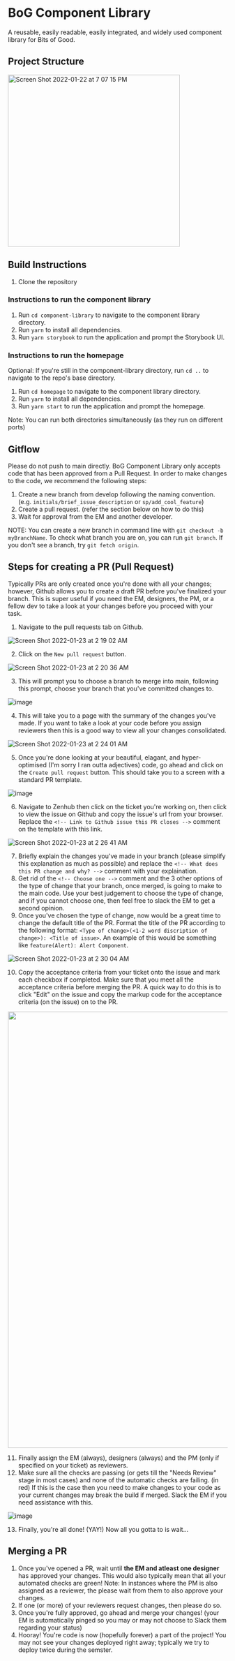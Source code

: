 # BoG Component Library
A reusable, easily readable, easily integrated, and widely used component library for Bits of Good.

## Project Structure
<img width="394" alt="Screen Shot 2022-01-22 at 7 07 15 PM" src="https://user-images.githubusercontent.com/54591248/150659684-92333bee-5f50-4282-a39c-2dd24d85d565.png">

## Build Instructions

1. Clone the repository

### Instructions to run the component library
1. Run `cd component-library` to navigate to the component library directory.
2. Run `yarn` to install all dependencies. 
3. Run `yarn storybook` to run the application and prompt the Storybook UI.

### Instructions to run the homepage
Optional: If you're still in the component-library directory, run `cd ..` to navigate to the repo's base directory.
1. Run `cd homepage` to navigate to the component library directory.
2. Run `yarn` to install all dependencies. 
3. Run `yarn start` to run the application and prompt the homepage.

Note: You can run both directories simultaneously (as they run on different ports)

## Gitflow
Please do not push to main directly. BoG Component Library only accepts code that has been approved from a Pull Request. In order to make changes to the code, we recommend the following steps:
1. Create a new branch from develop following the naming convention. (e.g. `initials/brief_issue_description` or `sp/add_cool_feature`)
2. Create a pull request. (refer the section below on how to do this)
3. Wait for approval from the EM and another developer.

NOTE: You can create a new branch in command line with `git checkout -b myBranchName`. To check what branch you are on, you can run `git branch`. If you don't see a branch, try `git fetch origin`.

## Steps for creating a PR (Pull Request)
Typically PRs are only created once you're done with all your changes; however, Github allows you to create a draft PR before you've finalized your branch. This is super useful if you need the EM, designers, the PM, or a fellow dev to take a look at your changes before you proceed with your task. 

1. Navigate to the pull requests tab on Github. 

![Screen Shot 2022-01-23 at 2 19 02 AM](https://user-images.githubusercontent.com/54591248/150668620-0787293d-8307-40e8-9fec-04ab46963d8a.png)

2. Click on the `New pull request` button.

![Screen Shot 2022-01-23 at 2 20 36 AM](https://user-images.githubusercontent.com/54591248/150668666-cd74e0aa-8fa9-418c-a248-a8c9667b5129.png)

3. This will prompt you to choose a branch to merge into main, following this prompt, choose your branch that you've committed changes to.

![image](https://user-images.githubusercontent.com/54591248/150668725-9c5d76be-4fbb-4e9d-8383-74a3ed0a22bd.png)

4. This will take you to a page with the summary of the changes you've made. If you want to take a look at your code before you assign reviewers then this is a good way to view all your changes consolidated.

![Screen Shot 2022-01-23 at 2 24 01 AM](https://user-images.githubusercontent.com/54591248/150668747-043be39c-4209-419b-9439-5ef062df3123.png)

5. Once you're done looking at your beautiful, elagant, and hyper-optimised (I'm sorry I ran outta adjectives) code, go ahead and click on the `Create pull request`  button. This should take you to a screen with a standard PR template.

![image](https://user-images.githubusercontent.com/54591248/150668779-d6ac494a-1b2f-4a7a-b031-3483d538a8a7.png)

6. Navigate to Zenhub then click on the ticket you're working on, then click to view the issue on Github and copy the issue's url from your browser. Replace the `<!-- Link to Github issue this PR closes -->` comment on the template with this link.

![Screen Shot 2022-01-23 at 2 26 41 AM](https://user-images.githubusercontent.com/54591248/150668807-a8645859-e104-43bc-b831-5aec544d8288.png)

7. Briefly explain the changes you've made in your branch (please simplify this explanation as much as possible) and replace the `<!-- What does this PR change and why? -->` comment with your explaination.
8. Get rid of the `<!-- Choose one -->` comment and the 3 other options of the type of change that your branch, once merged, is going to make to the main code. Use your best judgement to choose the type of change, and if you cannot choose one, then feel free to slack the EM to get a second opinion.
9. Once you've chosen the type of change, now would be a great time to change the default title of the PR. Format the title of the PR according to the following format: `<Type of change>(<1-2 word discription of change>): <Title of issue>`. An example of this would be something like `feature(Alert): Alert Component`. 

![Screen Shot 2022-01-23 at 2 30 04 AM](https://user-images.githubusercontent.com/54591248/150668882-fa02eb69-eae0-4e31-b0a0-e5fff123e9f5.png)

10. Copy the acceptance criteria from your ticket onto the issue and mark each checkbox if completed. Make sure that you meet all the acceptance criteria before merging the PR. A quick way to do this is to click "Edit" on the issue and copy the markup code for the acceptance criteria (on the issue) on to the PR.

<p align="center"> <img width="1000" src="https://user-images.githubusercontent.com/54591248/150669115-48d57bb3-e324-4d88-9917-bca8643fad28.gif"> </p>


11. Finally assign the EM (always), designers (always) and the PM (only if specified on your ticket) as reviewers.
12. Make sure all the checks are passing (or gets till the "Needs Review" stage in most cases) and none of the automatic checks are failing. (in red) If this is the case then you need to make changes to your code as your current changes may break the build if merged. Slack the EM if you need assistance with this.

![image](https://user-images.githubusercontent.com/54591248/150669235-e4b48673-b7e1-494c-b0b1-8ff46e542cbd.png)

13. Finally, you're all done! (YAY!) Now all you gotta to is wait...

## Merging a PR
1. Once you've opened a PR, wait until **the EM and atleast one designer** has approved your changes. This would also typically mean that all your automated checks are green!
Note: In instances where the PM is also assigned as a reviewer, the please wait from them to also approve your changes.
2. If one (or more) of your reviewers request changes, then please do so. 
3. Once you're fully approved, go ahead and merge your changes! (your EM is automatically pinged so you may or may not choose to Slack them regarding your status)
4. Hooray! You're code is now (hopefully forever) a part of the project! You may not see your changes deployed right away; typically we try to deploy twice during the semster.
